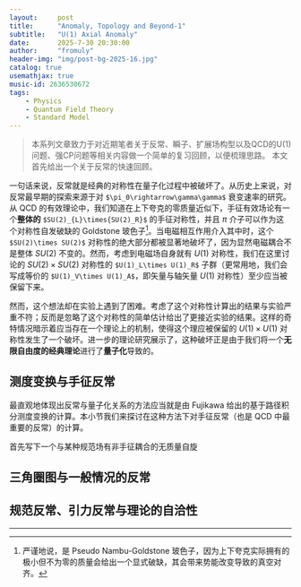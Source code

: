 ```yaml
---
layout:     post
title:      "Anomaly, Topology and Beyond-1"
subtitle:   "U(1) Axial Anomaly"
date:       2025-7-30 20:30:00
author:     "fromuly"
header-img: "img/post-bg-2025-16.jpg"
catalog: true
usemathjax: true
music-id: 2636530672
tags:
    - Physics
    - Quantum Field Theory
    - Standard Model
---
```


> 本系列文章致力于对近期笔者关于反常、瞬子、扩展场构型以及QCD的U(1)问题、强CP问题等相关内容做一个简单的复习回顾，以便梳理思路。
> 本文首先给出一个关于反常的快速回顾。

一句话来说，反常就是经典的对称性在量子化过程中被破坏了。从历史上来说，对反常最早期的探索来源于对 `$\pi_0\rightarrow\gamma\gamma$` 衰变速率的研究。从 QCD 的有效理论中，我们知道在上下夸克的零质量近似下，手征有效场论有一个**整体的** `$SU(2)_{L}\times{SU(2)_R}$` 的手征对称性，并且 $\pi$ 介子可以作为这个对称性自发破缺的 Goldstone 玻色子[^1]。当电磁相互作用介入其中时，这个 `$SU(2)\times SU(2)$` 对称性的绝大部分都被显著地破坏了，因为显然电磁耦合不是整体 $SU(2)$ 不变的。然而，考虑到电磁场自身就有 $U(1)$ 对称性，我们在这里讨论的 $SU(2)\times SU(2)$ 对称性的 `$U(1)_L\times U(1)_R$` 子群（更常用地，我们会写成等价的 `$U(1)_V\times U(1)_A$`，即矢量与轴矢量 $U(1)$ 对称性）至少应当被保留下来。

然而，这个想法却在实验上遇到了困难。考虑了这个对称性计算出的结果与实验严重不符；反而是忽略了这个对称性的简单估计给出了更接近实验的结果。这样的奇特情况暗示着应当存在一个理论上的机制，使得这个理应被保留的 $U(1)\times U(1)$ 对称性发生了一个破坏。进一步的理论研究展示了，这种破坏正是由于我们将一个**无限自由度的经典理论**进行了**量子化**导致的。

## 测度变换与手征反常

最直观地体现出反常与量子化关系的方法应当就是由 Fujikawa 给出的基于路径积分测度变换的计算。本小节我们来探讨在这种方法下对手征反常（也是 QCD 中最重要的反常）的计算。

首先写下一个与某种规范场有非手征耦合的无质量自旋

## 三角圈图与一般情况的反常

## 规范反常、引力反常与理论的自洽性

----

[^1]: 严谨地说，是 Pseudo Nambu-Goldstone 玻色子，因为上下夸克实际拥有的极小但不为零的质量会给出一个显式破缺，其会带来势能改变导致的真空对齐。